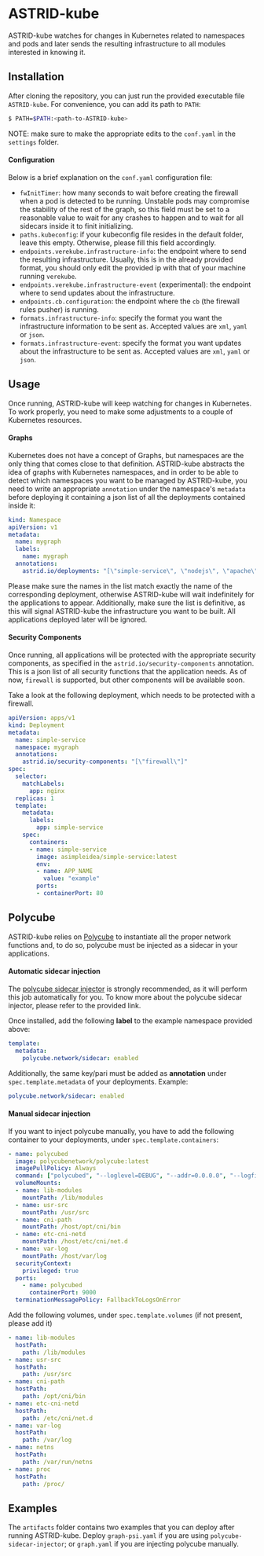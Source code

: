 # ASTRID-kube

ASTRID-kube watches for changes in Kubernetes related to namespaces and pods and later sends the resulting infrastructure to all modules interested in knowing it.

## Installation

After cloning the repository, you can just run the provided executable file ``ASTRID-kube``.
For convenience, you can add its path to ``PATH``:

```bash
$ PATH=$PATH:<path-to-ASTRID-kube>
```

NOTE: make sure to make the appropriate edits to the ``conf.yaml`` in the ``settings`` folder.

#### Configuration

Below is a brief explanation on the ``conf.yaml`` configuration file:

* ``fwInitTimer``: how many seconds to wait before creating the firewall when a pod is detected to be running. Unstable pods may compromise the stability of the rest of the graph, so this field must be set to a reasonable value to wait for any crashes to happen and to wait for all sidecars inside it to finit initializing.
* ``paths.kubeconfig``: if your kubeconfig file resides in the default folder, leave this empty. Otherwise, please fill this field accordingly.
* ``endpoints.verekube.infrastructure-info``: the endpoint where to send the resulting infrastructure. Usually, this is in the already provided format, you should only edit the provided ip with that of your machine running ``verekube``.
* ``endpoints.verekube.infrastructure-event`` (experimental): the endpoint where to send updates about the infrastructure.
* ``endpoints.cb.configuration``: the endpoint where the ``cb`` (the firewall rules pusher) is running.
* ``formats.infrastructure-info``: specify the format you want the infrastructure information to be sent as. Accepted values are ``xml``, ``yaml`` or ``json``.
* ``formats.infrastructure-event``: specify the format you want updates about the infrastructure to be sent as. Accepted values are ``xml``, ``yaml`` or ``json``.

## Usage 

Once running, ASTRID-kube will keep watching for changes in Kubernetes. To work properly, you need to make some adjustments to a couple of Kubernetes resources.

#### Graphs

Kubernetes does not have a concept of Graphs, but namespaces are the only thing that comes close to that definition. ASTRID-kube abstracts the idea of graphs with Kubernetes namespaces, and in order to be able to detect which namespaces you want to be managed by ASTRID-kube, you need to write an appropriate ``annotation`` under the namespace's ``metadata`` before deploying it containing a json list of all the deployments contained inside it:

```yaml
kind: Namespace
apiVersion: v1
metadata:
  name: mygraph
  labels:
    name: mygraph
  annotations:
    astrid.io/deployments: "[\"simple-service\", \"nodejs\", \"apache\"]"
```

Please make sure the names in the list match exactly the name of the corresponding deployment, otherwise ASTRID-kube will wait indefinitely for the applications to appear. Additionally, make sure the list is definitive, as this will signal ASTRID-kube the infrastructure you want to be built. All applications deployed later will be ignored.

#### Security Components

Once running, all applications will be protected with the appropriate security components, as specified in the ``astrid.io/security-components`` annotation. This is a json list of all security functions that the application needs. As of now, ``firewall`` is supported, but other components will be available soon. 

Take a look at the following deployment, which needs to be protected with a firewall.

```yaml
apiVersion: apps/v1 
kind: Deployment
metadata:
  name: simple-service
  namespace: mygraph
  annotations:
    astrid.io/security-components: "[\"firewall\"]"
spec:
  selector:
    matchLabels:
      app: nginx
  replicas: 1
  template:
    metadata:
      labels:
        app: simple-service
    spec:
      containers:
      - name: simple-service
        image: asimpleidea/simple-service:latest
        env:
        - name: APP_NAME
          value: "example"
        ports:
        - containerPort: 80
```

## Polycube 

ASTRID-kube relies on [Polycube](https://github.com/polycube-network/polycube) to instantiate all the proper network functions and, to do so, polycube must be injected as a sidecar in your applications.  

#### Automatic sidecar injection
The [polycube sidecar injector](https://github.com/SunSince90/polycube-sidecar-injector) is strongly recommended, as it will perform this job automatically for you. To know more about the polycube sidecar injector, please refer to the provided link. 

Once installed, add the following **label** to the example namespace provided above:

```yaml
template:
  metadata:
    polycube.network/sidecar: enabled
```

Additionally, the same key/pari must be added as **annotation** under ``spec.template.metadata`` of your deployments. Example: 

```yaml
polycube.network/sidecar: enabled
```

#### Manual sidecar injection

If you want to inject polycube manually, you have to add the following container to your deployments, under ``spec.template.containers``:

```yaml
- name: polycubed
  image: polycubenetwork/polycube:latest
  imagePullPolicy: Always
  command: ["polycubed", "--loglevel=DEBUG", "--addr=0.0.0.0", "--logfile=/host/var/log/pcn_k8s"]
  volumeMounts:
  - name: lib-modules
    mountPath: /lib/modules
  - name: usr-src
    mountPath: /usr/src
  - name: cni-path
    mountPath: /host/opt/cni/bin
  - name: etc-cni-netd
    mountPath: /host/etc/cni/net.d
  - name: var-log
    mountPath: /host/var/log
  securityContext:
    privileged: true
  ports:
    - name: polycubed
      containerPort: 9000
  terminationMessagePolicy: FallbackToLogsOnError
```

Add the following volumes, under ``spec.template.volumes`` (if not present, please add it)

```yaml
- name: lib-modules
  hostPath:
    path: /lib/modules
- name: usr-src
  hostPath:
    path: /usr/src
- name: cni-path
  hostPath:
    path: /opt/cni/bin
- name: etc-cni-netd
  hostPath:
    path: /etc/cni/net.d
- name: var-log
  hostPath:
    path: /var/log
- name: netns
  hostPath:
    path: /var/run/netns
- name: proc
  hostPath:
    path: /proc/
```    

## Examples 

The ``artifacts`` folder contains two examples that you can deploy after running ASTRID-kube. Deploy ``graph-psi.yaml`` if you are using ``polycube-sidecar-injector``; or ``graph.yaml`` if you are injecting polycube manually. 